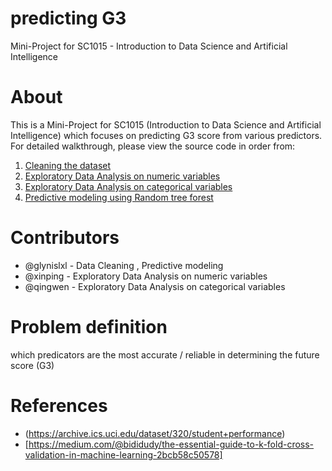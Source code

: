 # predicting G3
Mini-Project for SC1015 - Introduction to Data Science and Artificial Intelligence

# About
This is a Mini-Project for SC1015 (Introduction to Data Science and Artificial Intelligence) which focuses on predicting G3 score from various predictors. For detailed walkthrough, please view the source code in order from:
1. [Cleaning the dataset](#cleaning-the-dataset)
2. [Exploratory Data Analysis on numeric variables](#exploratory-data-analysis-on-numeric-variables)
3. [Exploratory Data Analysis on categorical variables](#exploratory-data-analysis-on-categorical-variables)
4. [Predictive modeling using Random tree forest](#predictive-modeling-using-random-tree-forest)

# Contributors
- @glynislxl - Data Cleaning , Predictive modeling
- @xinping - Exploratory Data Analysis on numeric variables
- @qingwen - Exploratory Data Analysis on categorical variables

# Problem definition
which predicators are the most accurate / reliable in  determining the future score (G3)

# References
- (https://archive.ics.uci.edu/dataset/320/student+performance)
- [https://medium.com/@bididudy/the-essential-guide-to-k-fold-cross-validation-in-machine-learning-2bcb58c50578]
